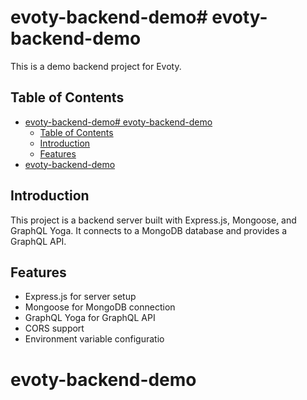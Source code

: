 
# evoty-backend-demo# evoty-backend-demo

This is a demo backend project for Evoty.

## Table of Contents

- [evoty-backend-demo# evoty-backend-demo](#evoty-backend-demo-evoty-backend-demo)
  - [Table of Contents](#table-of-contents)
  - [Introduction](#introduction)
  - [Features](#features)
- [evoty-backend-demo](#evoty-backend-demo)

## Introduction

This project is a backend server built with Express.js, Mongoose, and GraphQL Yoga. It connects to a MongoDB database and provides a GraphQL API.

## Features

- Express.js for server setup
- Mongoose for MongoDB connection
- GraphQL Yoga for GraphQL API
- CORS support
- Environment variable configuratio
  
# evoty-backend-demo
